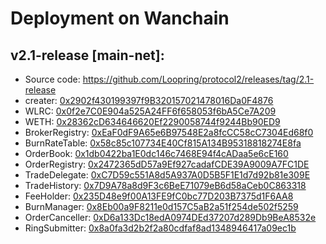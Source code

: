 # Deployment on Wanchain

## v2.1-release [main-net]:
- Source code: https://github.com/Loopring/protocol2/releases/tag/2.1-release
- creater: [0x2902f430199397f9B320157021478016Da0F4876](https://www.wanscan.org/address/0x2902f430199397f9B320157021478016Da0F4876)
- WLRC: [0x0f2e7C0E904a525A24FF6f658053f6bA5Ce7A209](https://www.wanscan.org/address/0x0f2e7C0E904a525A24FF6f658053f6bA5Ce7A209)
- WETH: [0x28362cD634646620Ef2290058744f9244Bb90ED9](https://www.wanscan.org/address/0x28362cD634646620Ef2290058744f9244Bb90ED9)
- BrokerRegistry: [0xEaF0dF9A65e6B97548E2a8fcCC58cC7304Ed68f0](https://www.wanscan.org/address/0xEaF0dF9A65e6B97548E2a8fcCC58cC7304Ed68f0)
- BurnRateTable: [0x58c85c107734E40Cf815A134B95318818274E8fa](https://www.wanscan.org/address/0x58c85c107734E40Cf815A134B95318818274E8fa)
- OrderBook: [0x1db0422ba1E0dc146c7468E94f4cADaa5e6cE160](https://www.wanscan.org/address/0x1db0422ba1E0dc146c7468E94f4cADaa5e6cE160)
- OrderRegistry: [0x2472365dD57a9Ef927cadafCDE39A9009A7FC1DE](https://www.wanscan.org/address/0x2472365dD57a9Ef927cadafCDE39A9009A7FC1DE)
- TradeDelegate: [0xC7D59c551A8d5A937A0D5B5F1E1d7d92b81e309E](https://www.wanscan.org/address/0xC7D59c551A8d5A937A0D5B5F1E1d7d92b81e309E)
- TradeHistory: [0x7D9A78a8d9F3c6BeE71079eB6d58aCeb0C863318](https://www.wanscan.org/address/0x7D9A78a8d9F3c6BeE71079eB6d58aCeb0C863318)
- FeeHolder: [0x235D48e9f00A13FE9fC0bc77D203B7375d1F6AA8](https://www.wanscan.org/address/0x235D48e9f00A13FE9fC0bc77D203B7375d1F6AA8)
- BurnManager: [0x8Eb00a9F8211e0d157C5aB2a51f254de502f5259](https://www.wanscan.org/address/0x8Eb00a9F8211e0d157C5aB2a51f254de502f5259)
- OrderCanceller: [0xD6a133Dc18edA0974DEd37207d289Db9BeA8532e](https://www.wanscan.org/address/0xD6a133Dc18edA0974DEd37207d289Db9BeA8532e)
- RingSubmitter: [0x8a0fa3d2b2f2a80cdfaf8ad1348946417a09ec1b](https://www.wanscan.org/address/0x8a0fa3d2b2f2a80cdfaf8ad1348946417a09ec1b)

